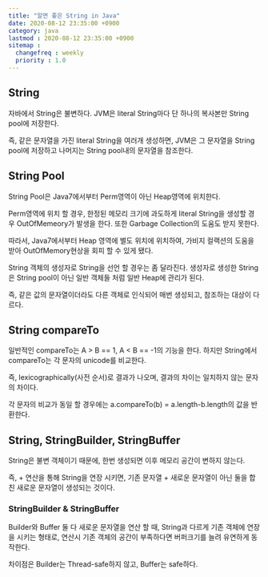 ```yaml
---
title: "알면 좋은 String in Java"
date: 2020-08-12 23:35:00 +0900
category: java
lastmod : 2020-08-12 23:35:00 +0900
sitemap :
  changefreq : weekly
  priority : 1.0
---
```


## String

자바에서 String은 불변하다. JVM은 literal String마다 단 하나의 복사본만 String pool에 저장한다.  
  
즉, 같은 문자열을 가진 literal String을 여러개 생성하면, JVM은 그 문자열을 String pool에 저장하고 나머지는 String pool내의 문자열을 참조한다.  

## String Pool

String Pool은 Java7에서부터 Perm영역이 아닌 Heap영역에 위치한다.  
  
Perm영역에 위치 할 경우, 한정된 메모리 크기에 과도하게 literal String을 생성할 경우 OutOfMemeory가 발생을 한다. 또한 Garbage Collection의 도움도 받지 못한다.  
  
따라서, Java7에서부터 Heap 영역에 별도 위치에 위치하여, 가비지 컬랙션의 도움을 받아 OutOfMemory현상을 회피 할 수 있게 됐다.

String 객체의 생성자로 String을 선언 할 경우는 좀 달라진다. 생성자로 생성한 String은 String pool이 아닌 일반 객체들 처럼 일반 Heap에 관리가 된다.  
  
즉, 같은 값의 문자열이더라도 다른 객체로 인식되어 매번 생성되고, 참조하는 대상이 다르다.

## String compareTo

일반적인 compareTo는 A > B == 1, A < B == -1의 기능을 한다. 하지만 String에서 compareTo는 각 문자의 unicode를 비교한다.  

즉, lexicographically(사전 순서)로 결과가 나오며, 결과의 차이는 일치하지 않는 문자의 차이다.  
  
각 문자의 비교가 동일 할 경우에는 a.compareTo(b) = a.length-b.length의 값을 반환한다.

## String, StringBuilder, StringBuffer

String은 불변 객체이기 때문에, 한번 생성되면 이후 메모리 공간이 변하지 않는다.  
  
즉, + 연산을 통해 String을 연장 시키면, 기존 문자열 + 새로운 문자열이 아닌 둘을 합친 새로운 문자열이 생성되는 것이다.

### StringBuilder & StringBuffer

Builder와 Buffer 둘 다 새로운 문자열을 연산 할 때, String과 다르게 기존 객체에 연장을 시키는 형태로, 연산시 기존 객체의 공간이 부족하다면 버퍼크기를 늘려 유연하게 동작한다.  
  
차이점은 Builder는 Thread-safe하지 않고, Buffer는 safe하다.
